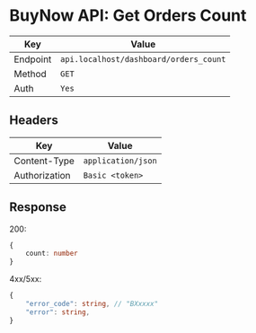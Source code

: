 # BuyNow API: Get Orders Count

| Key      | Value                                  |
| -------- | -------------------------------------- |
| Endpoint | `api.localhost/dashboard/orders_count` |
| Method   | `GET`                                  |
| Auth     | `Yes`                                  |

## Headers

| Key           | Value              |
| ------------- | ------------------ |
| Content-Type  | `application/json` |
| Authorization | `Basic <token>`    |

## Response

200:

```ts
{
    count: number
}
```

4xx/5xx:

```ts
{   
    "error_code": string, // "BXxxxx"
    "error": string,
}
```

